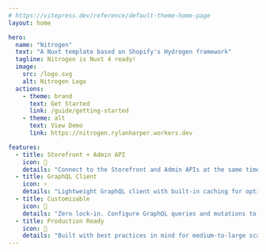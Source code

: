 ```yaml
---
# https://vitepress.dev/reference/default-theme-home-page
layout: home

hero:
  name: "Nitrogen"
  text: "A Nuxt template based on Shopify's Hydrogen framework"
  tagline: Nitrogen is Nuxt 4 ready!
  image:
    src: /logo.svg
    alt: Nitrogen Logo
  actions:
    - theme: brand
      text: Get Started
      link: /guide/getting-started
    - theme: alt
      text: View Demo
      link: https://nitrogen.rylanharper.workers.dev

features:
  - title: Storefront + Admin API
    icon: 💎
    details: "Connect to the Storefront and Admin APIs at the same time. No third-party module used."
  - title: GraphQL Client
    icon: ⚡
    details: "Lightweight GraphQL client with built-in caching for optimized performance."
  - title: Customizable
    icon: 🧩
    details: "Zero lock-in. Configure GraphQL queries and mutations to fit your project needs."
  - title: Production Ready
    icon: 🚀
    details: "Built with best practices in mind for medium-to-large scale storefronts."
---
```


